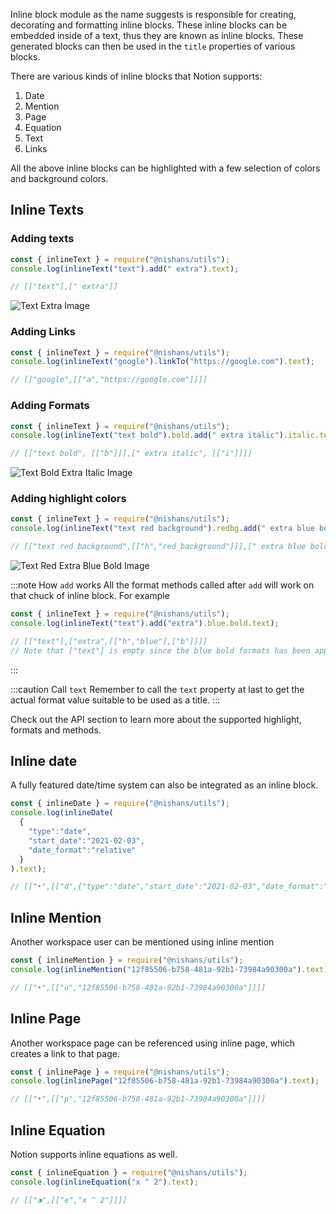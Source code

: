 Inline block module as the name suggests is responsible for creating, decorating and formatting inline blocks. These inline blocks can be embedded inside of a text, thus they are known as inline blocks. These generated blocks can then be used in the `title` properties of various blocks.

There are various kinds of inline blocks that Notion supports:

1. Date
2. Mention
3. Page
4. Equation
5. Text
6. Links

All the above inline blocks can be highlighted with a few selection of colors and background colors.

## Inline Texts

### Adding texts

```js
const { inlineText } = require("@nishans/utils");
console.log(inlineText("text").add(" extra").text);

// [["text"],[" extra"]]
```

![Text Extra Image](../../static/img/inlineblocks/text_extra.png)

### Adding Links

```js
const { inlineText } = require("@nishans/utils");
console.log(inlineText("google").linkTo("https://google.com").text);

// [["google",[["a","https://google.com"]]]]
```

### Adding Formats

```js
const { inlineText } = require("@nishans/utils");
console.log(inlineText("text bold").bold.add(" extra italic").italic.text);

// [["text bold", [["b"]]],[" extra italic", [["i"]]]]
```

![Text Bold Extra Italic Image](../../static/img/inlineblocks/text_bold_extra_italic.png)

### Adding highlight colors

```js
const { inlineText } = require("@nishans/utils");
console.log(inlineText("text red background").redbg.add(" extra blue bold").blue.bold.text);

// [["text red background",[["h","red_background"]]],[" extra blue bold",[["h","blue"],["b"]]]]
```

![Text Red Extra Blue Bold Image](../../static/img/inlineblocks/text_red_bg_extra_blue_bold.png)

:::note How `add` works
All the format methods called after `add` will work on that chuck of inline block. For example

```js
const { inlineText } = require("@nishans/utils");
console.log(inlineText("text").add("extra").blue.bold.text);

// [["text"],["extra",[["h","blue"],["b"]]]]
// Note that ["text"] is empty since the blue bold formats has been applied to the last add block "extra"
```

:::

:::caution Call `text`
Remember to call the `text` property at last to get the actual format value suitable to be used as a title.
:::

Check out the API section to learn more about the supported highlight, formats and methods.

## Inline date

A fully featured date/time system can also be integrated as an inline block.

```js
const { inlineDate } = require("@nishans/utils");
console.log(inlineDate(
  {
    "type":"date",
    "start_date":"2021-02-03",
    "date_format":"relative"
  }
).text);

// [["‣",[["d",{"type":"date","start_date":"2021-02-03","date_format":"relative"}]]]]
```

## Inline Mention

Another workspace user can be mentioned using inline mention

```js
const { inlineMention } = require("@nishans/utils");
console.log(inlineMention("12f85506-b758-481a-92b1-73984a90300a").text);

// [["‣",[["u","12f85506-b758-481a-92b1-73984a90300a"]]]]
```

## Inline Page

Another workspace page can be referenced using inline page, which creates a link to that page.

```js
const { inlinePage } = require("@nishans/utils");
console.log(inlinePage("12f85506-b758-481a-92b1-73984a90300a").text);

// [["‣",[["p","12f85506-b758-481a-92b1-73984a90300a"]]]]
```

## Inline Equation

Notion supports inline equations as well.

```js
const { inlineEquation } = require("@nishans/utils");
console.log(inlineEquation("x ^ 2").text);

// [["⁍",[["e","x ^ 2"]]]]
```